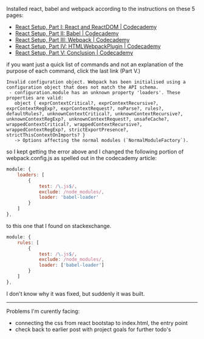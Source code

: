 Installed react, babel and webpack according to the instructions on these 5 pages:



* [React Setup, Part I: React and ReactDOM | Codecademy](https://www.codecademy.com/articles/react-setup-i)
* [React Setup, Part II: Babel | Codecademy](https://www.codecademy.com/articles/react-setup-ii)
* [React Setup, Part III: Webpack | Codecademy](https://www.codecademy.com/articles/react-setup-iii)
* [React Setup, Part IV: HTMLWebpackPlugin | Codecademy](https://www.codecademy.com/articles/react-setup-iv)
* [React Setup, Part V: Conclusion | Codecademy](https://www.codecademy.com/articles/react-setup-v)


if you want just a quick list of commands and not an explanation of the purpose of each command, click the last link (Part V.)



```
Invalid configuration object. Webpack has been initialised using a configuration object that does not match the API schema.
 - configuration.module has an unknown property 'loaders'. These properties are valid:
   object { exprContextCritical?, exprContextRecursive?, exprContextRegExp?, exprContextRequest?, noParse?, rules?, defaultRules?, unknownContextCritical?, unknownContextRecursive?, unknownContextRegExp?, unknownContextRequest?, unsafeCache?, wrappedContextCritical?, wrappedContextRecursive?, wrappedContextRegExp?, strictExportPresence?, strictThisContextOnImports? }
   -> Options affecting the normal modules (`NormalModuleFactory`).
```



so I kept getting the error above and I changed the following portion of webpack.config.js as spelled out in the codecademy article:

```javascript
module: {
    loaders: [
        {
            test: /\.js$/,
            exclude: /node_modules/,
            loader: 'babel-loader'
        }
    ]
},
```

to this one that I found on stackexchange.

```javascript
module: {
    rules: [
        {
            test: /\.js$/,
            exclude: /node_modules/,
            loader: ['babel-loader']
        }
    ]
},
```

I don't know why it was fixed, but suddenly it was built.

* * *

Problems I'm curently facing:
- connecting the css from react bootstap to index.html, the entry point
- check back to earlier post with project goals for further todo's